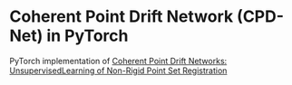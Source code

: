 # Coherent Point Drift Network (CPD-Net) in PyTorch
PyTorch implementation of [Coherent Point Drift Networks: UnsupervisedLearning of Non-Rigid Point Set Registration](https://arxiv.org/pdf/1906.03039.pdf)
